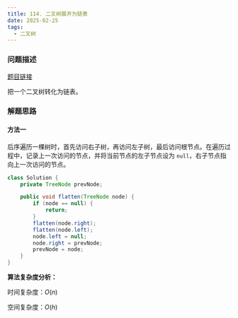 ```yaml
---
title: 114. 二叉树展开为链表
date: 2025-02-25
tags:
  - 二叉树
---
```


### 问题描述

[题目链接](https://leetcode.cn/problems/flatten-binary-tree-to-linked-list/description/)

把一个二叉树转化为链表。

### 解题思路

#### 方法一

后序遍历一棵树时，首先访问右子树，再访问左子树，最后访问根节点。在遍历过程中，记录上一次访问的节点，并将当前节点的左子节点设为 `null`，右子节点指向上一次访问的节点。

```java
class Solution {
    private TreeNode prevNode;

    public void flatten(TreeNode node) {
        if (node == null) {
            return;
        }
        flatten(node.right);
        flatten(node.left);
        node.left = null;
        node.right = prevNode;
        prevNode = node;
    }
}
```

**算法复杂度分析：**

时间复杂度：$O(n)$

空间复杂度：$O(h)$
